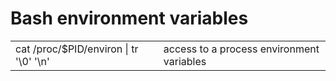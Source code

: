 # Bash environment variables
|||
| :- | :- |
| cat /proc/$PID/environ \| tr '\0' '\n' | access to a process environment variables |